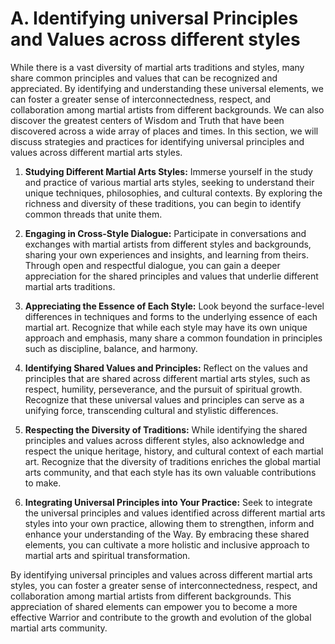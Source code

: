 # A. Identifying universal Principles and Values across different styles

While there is a vast diversity of martial arts traditions and styles, many share common principles and values that can be recognized and appreciated. By identifying and understanding these universal elements, we can foster a greater sense of interconnectedness, respect, and collaboration among martial artists from different backgrounds. We can also discover the greatest centers of Wisdom and Truth that have been discovered across a wide array of places and times. In this section, we will discuss strategies and practices for identifying universal principles and values across different martial arts styles.

1.  **Studying Different Martial Arts Styles:** Immerse yourself in the study and practice of various martial arts styles, seeking to understand their unique techniques, philosophies, and cultural contexts. By exploring the richness and diversity of these traditions, you can begin to identify common threads that unite them.
    
2.  **Engaging in Cross-Style Dialogue:** Participate in conversations and exchanges with martial artists from different styles and backgrounds, sharing your own experiences and insights, and learning from theirs. Through open and respectful dialogue, you can gain a deeper appreciation for the shared principles and values that underlie different martial arts traditions.
    
3.  **Appreciating the Essence of Each Style:** Look beyond the surface-level differences in techniques and forms to the underlying essence of each martial art. Recognize that while each style may have its own unique approach and emphasis, many share a common foundation in principles such as discipline, balance, and harmony.
    
4.  **Identifying Shared Values and Principles:** Reflect on the values and principles that are shared across different martial arts styles, such as respect, humility, perseverance, and the pursuit of spiritual growth. Recognize that these universal values and principles can serve as a unifying force, transcending cultural and stylistic differences.
    
5.  **Respecting the Diversity of Traditions:** While identifying the shared principles and values across different styles, also acknowledge and respect the unique heritage, history, and cultural context of each martial art. Recognize that the diversity of traditions enriches the global martial arts community, and that each style has its own valuable contributions to make.
    
6.  **Integrating Universal Principles into Your Practice:** Seek to integrate the universal principles and values identified across different martial arts styles into your own practice, allowing them to strengthen, inform and enhance your understanding of the Way. By embracing these shared elements, you can cultivate a more holistic and inclusive approach to martial arts and spiritual transformation.
    

By identifying universal principles and values across different martial arts styles, you can foster a greater sense of interconnectedness, respect, and collaboration among martial artists from different backgrounds. This appreciation of shared elements can empower you to become a more effective Warrior and contribute to the growth and evolution of the global martial arts community.
